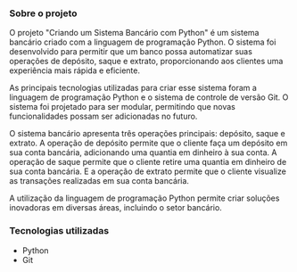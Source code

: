 ### Sobre o projeto
O projeto "Criando um Sistema Bancário com Python" é um sistema bancário criado com a linguagem de programação Python. O sistema foi desenvolvido para permitir que um banco possa automatizar suas operações de depósito, saque e extrato, proporcionando aos clientes uma experiência mais rápida e eficiente.

As principais tecnologias utilizadas para criar esse sistema foram a linguagem de programação Python e o sistema de controle de versão Git. O sistema foi projetado para ser modular, permitindo que novas funcionalidades possam ser adicionadas no futuro.

O sistema bancário apresenta três operações principais: depósito, saque e extrato. A operação de depósito permite que o cliente faça um depósito em sua conta bancária, adicionando uma quantia em dinheiro à sua conta. A operação de saque permite que o cliente retire uma quantia em dinheiro de sua conta bancária. E a operação de extrato permite que o cliente visualize as transações realizadas em sua conta bancária.

A utilização da linguagem de programação Python permite criar soluções inovadoras em diversas áreas, incluindo o setor bancário.

### Tecnologias utilizadas
* Python
* Git
